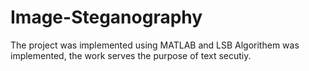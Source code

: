# Image-Steganography
The project was implemented using MATLAB and LSB Algorithem was implemented, the work serves the purpose of text secutiy.
